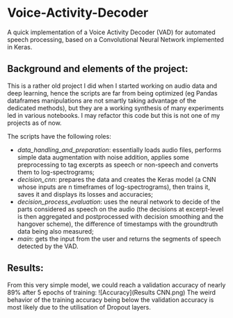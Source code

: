 # Voice-Activity-Decoder
A quick implementation of a Voice Activity Decoder (VAD) for automated speech processing, based on a Convolutional Neural Network implemented in Keras.

## Background and elements of the project:

This is a rather old project I did when I started working on audio data and deep learning, hence the scripts are far from being optimized (eg Pandas dataframes manipulations are not smartly taking advantage of the dedicated methods), but they are a working synthesis of many experiments led in various notebooks. I may refactor this code but this is not one of my projects as of now.

The scripts have the following roles:
- *data_handling_and_preparation*: essentially loads audio files, performs simple data augmentation with noise addition, applies some preprocessing to tag excerpts as speech or non-speech and converts them to log-spectrograms;
- *decision_cnn*: prepares the data and creates the Keras model (a CNN whose inputs are n timeframes of log-spectrograms), then trains it, saves it and displays its losses and accuracies;
- *decision_process_evaluation*: uses the neural network to decide of the parts considered as speech on the audio (the decisions at excerpt-level is then aggregated and postprocessed with decision smoothing and the hangover scheme), the difference of timestamps with the groundtruth data being also measured;
- *main*: gets the input from the user and returns the segments of speech detected by the VAD.

## Results:

From this very simple model, we could reach a validation accuracy of nearly 89% after 5 epochs of training:
![Accuracy](Results CNN.png)
The weird behavior of the training accuracy being below the validation accuracy is most likely due to the utilisation of Dropout layers.
